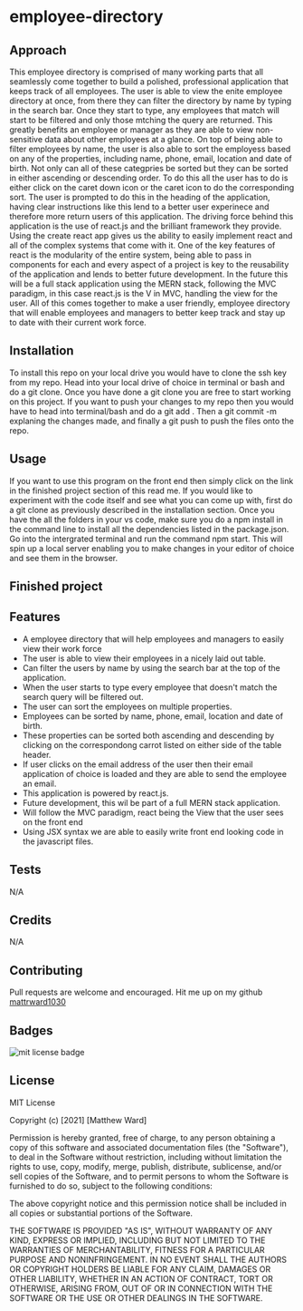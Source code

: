 # employee-directory

## Approach 

This employee directory is comprised of many working parts that all seamlessly come together to build a polished, professional application that keeps track of all employees. The user is able to view the enite employee directory at once, from there they can filter the directory by name by typing in the search bar. Once they start to type, any employees that match will start to be filtered and only those mtching the query are returned. This greatly benefits an employee or manager as they are able to view non-sensitive data about other employees at a glance. On top of being able to filter employees by name, the user is also able to sort the employess based on any of the properties, including name, phone, email, location and date of birth. Not only can all of these categpries be sorted but they can be sorted in either ascending or descending order. To do this all the user has to do is either click on the caret down icon or the caret icon to do the corresponding sort. The user is prompted to do this in the heading of the application, having clear instructions like this lend to a better user experinece and therefore more return users of this application. The driving force behind this application is the use of react.js and the brilliant framework they provide. Using the create react app gives us the ability to easily implement react and all of the complex systems that come with it. One of the key features of react is the modularity of the entire system, being able to pass in components for each and every aspect of a project is key to the reusability of the application and lends to better future development. In the future this will be a full stack application using the MERN stack, following the MVC paradigm, in this case react.js is the V in MVC, handling the view for the user. All of this comes together to make a user friendly, employee directory that will enable employees and managers to better keep track and stay up to date with their current work force.

## Installation

To install this repo on your local drive you would have to clone the ssh key from my repo. Head into your local drive of choice in terminal or bash and do a git clone. Once you have done a git clone you are free to start working on this project. If you want to push your changes to my repo then you would have to head into terminal/bash and do a git add . Then a git commit -m explaning the changes made, and finally a git push to push the files onto the repo. 

## Usage 

If you want to use this program on the front end then simply click on the link in the finished project section of this read me. If you would like to experiment with the code itself and see what you can come up with, first do a git clone as previously described in the installation section. Once you have the all the folders in your vs code, make sure you do a npm install in the command line to install all the dependencies listed in the package.json. Go into the intergrated terminal and run the command npm start. This will spin up a local server enabling you to make changes in your editor of choice and see them in the browser. 

## Finished project
<!-- Check out the live application on <a href="https://gentle-sea-15352.herokuapp.com/">Heroku!</a>

<img src="./public/assets/images/application1.png" alt="adding expense offline">
<img src="./public/assets/images/application2.png" alt="expense added">
<img src="./public/assets/images/application3.png" alt="going back online">
<img src="./public/assets/images/application4.png" alt="expense showing up when back online"> -->

## Features
<ul>
<li>A employee directory that will help employees and managers to easily view their work force</li>
<li>The user is able to view their employees in a nicely laid out table.</li>
<li>Can filter the users by name by using the search bar at the top of the application.</li>
<li>When the user starts to type every employee that doesn't match the search query will be filtered out.</li>
<li>The user can sort the employees on multiple properties.</li>
<li>Employees can be sorted by name, phone, email, location and date of birth.</li>
<li>These properties can be sorted both ascending and descending by clicking on the correspondong carrot listed on either side of the table header.</li>
<li>If user clicks on the email address of the user then their email application of choice is loaded and they are able to send the employee an email. </li>
<li>This application is powered by react.js. </li>
<li>Future development, this wil be part of a full MERN stack application. </li>
<li>Will follow the MVC paradigm, react being the View that the user sees on the front end</li>
<li>Using JSX syntax we are able to easily write front end looking code in the javascript files.</li>
<!-- <li>Application is hosted live on <a href="https://gentle-sea-15352.herokuapp.com/">Heroku!</a>.</li> -->
</ul>

## Tests
N/A 

## Credits
N/A

## Contributing

Pull requests are welcome and encouraged. Hit me up on my github <a href="https://github.com/mattrward1030">mattrward1030</a>

## Badges
 <img src="https://shields.io/badge/license-MIT-green" alt="mit license badge">

## License

MIT License

Copyright (c) [2021] [Matthew Ward]

Permission is hereby granted, free of charge, to any person obtaining a copy
of this software and associated documentation files (the "Software"), to deal
in the Software without restriction, including without limitation the rights
to use, copy, modify, merge, publish, distribute, sublicense, and/or sell
copies of the Software, and to permit persons to whom the Software is
furnished to do so, subject to the following conditions:

The above copyright notice and this permission notice shall be included in all
copies or substantial portions of the Software.

THE SOFTWARE IS PROVIDED "AS IS", WITHOUT WARRANTY OF ANY KIND, EXPRESS OR
IMPLIED, INCLUDING BUT NOT LIMITED TO THE WARRANTIES OF MERCHANTABILITY,
FITNESS FOR A PARTICULAR PURPOSE AND NONINFRINGEMENT. IN NO EVENT SHALL THE
AUTHORS OR COPYRIGHT HOLDERS BE LIABLE FOR ANY CLAIM, DAMAGES OR OTHER
LIABILITY, WHETHER IN AN ACTION OF CONTRACT, TORT OR OTHERWISE, ARISING FROM,
OUT OF OR IN CONNECTION WITH THE SOFTWARE OR THE USE OR OTHER DEALINGS IN THE
SOFTWARE.
